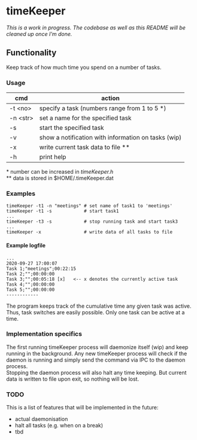 # timeKeeper

_This is a work in progress. The codebase as well as this README will be cleaned up once I'm done._

## Functionality

Keep track of how much time you spend on a number of tasks. 


### Usage

| cmd|action |
|----|-------|
|-t \<no\>   | specify a task (numbers range from 1 to 5 \*)  
|-n \<str\>  | set a name for the specified task  
|-s          | start the specified task
|-v          | show a notification with information on tasks (wip)
|-x          | write current task data to file \*\*
|-h          | print help

\* number can be increased in _timeKeeper.h_  
\*\* data is stored in $HOME/.timeKeeper.dat

### Examples

    timeKeeper -t1 -n "meetings" # set name of task1 to 'meetings'
    timeKeeper -t1 -s            # start task1
    ...
    timeKeeper -t3 -s            # stop running task and start task3
    ...
    timeKeeper -x                # write data of all tasks to file
    
   
#### Example logfile

    ...
    2020-09-27 17:00:07
    Task 1;"meetings";00:22:15 
    Task 2;"";00:00:00 
    Task 3;"";00:05:18 [x]   <-- x denotes the currently active task
    Task 4;"";00:00:00 
    Task 5;"";00:00:00 
    ------------


The program keeps track of the cumulative time any given task was active. Thus, task switches are easily possible. Only one task can be active at a time. 

### Implementation specifics

The first running timeKeeper process will daemonize itself (wip) and keep running in the background. Any new timeKeeper process will check if the daemon is running and simply send the command via IPC to the daemon process.  
Stopping the daemon process will also halt any time keeping. But current data is written to file upon exit, so nothing will be lost.

### TODO

This is a list of features that will be implemented in the future:  
*  actual daemonisation
*  halt all tasks (e.g. when on a break)
*  tbd

